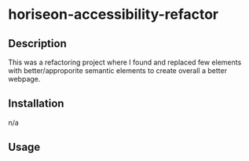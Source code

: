# horiseon-accessibility-refactor

## Description
This was a refactoring project where I found and replaced few elements with better/approporite semantic elements to create overall a better webpage.

## Installation
n/a

## Usage

